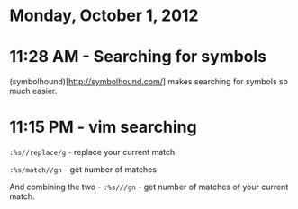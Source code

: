 # Monday, October 1, 2012

# 11:28 AM - Searching for symbols

(symbolhound)[http://symbolhound.com/] makes searching for symbols so much
easier.

# 11:15 PM - vim searching

`:%s//replace/g` - replace your current match

`:%s/match//gn` - get number of matches

And combining the two - `:%s///gn` - get number of matches of your current
match.
